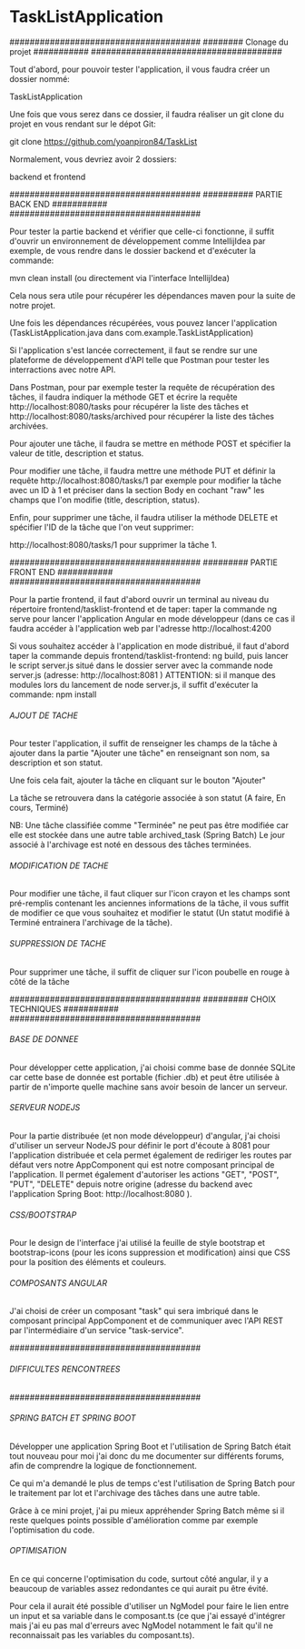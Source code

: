 # TaskListApplication

######################################
######## Clonage du projet ###########
######################################

Tout d'abord, pour pouvoir tester l'application,
il vous faudra créer un dossier nommé:

TaskListApplication

Une fois que vous serez dans ce dossier, il
faudra réaliser un git clone du projet
en vous rendant sur le dépot Git:

git clone https://github.com/yoanpiron84/TaskList

Normalement, vous devriez avoir 2 dossiers:

backend et frontend

######################################
########## PARTIE BACK END ###########
######################################

Pour tester la partie backend et vérifier que
celle-ci fonctionne, il suffit d'ouvrir un
environnement de développement comme IntellijIdea
par exemple, de vous rendre dans le dossier backend et
d'exécuter la commande:

mvn clean install (ou directement via l'interface IntellijIdea)

Cela nous sera utile pour récupérer les dépendances maven pour
la suite de notre projet.

Une fois les dépendances récupérées, vous pouvez lancer
l'application (TaskListApplication.java dans com.example.TaskListApplication)

Si l'application s'est lancée correctement, il faut se rendre
sur une plateforme de développement d'API telle que Postman
pour tester les interractions avec notre API.

Dans Postman, pour par exemple tester la requête de récupération
des tâches, il faudra indiquer la méthode GET et
écrire la requête http://localhost:8080/tasks pour récupérer
la liste des tâches et http://localhost:8080/tasks/archived pour récupérer la
liste des tâches archivées.

Pour ajouter une tâche, il faudra se mettre en méthode POST et spécifier
la valeur de title, description et status.

Pour modifier une tâche, il faudra mettre une méthode PUT et
définir la requête http://localhost:8080/tasks/1 par exemple pour modifier
la tâche avec un ID à 1 et préciser dans la section Body en
cochant "raw" les champs que l'on modifie (title, description, status).

Enfin, pour supprimer une tâche, il faudra utiliser la méthode DELETE et
spécifier l'ID de la tâche que l'on veut supprimer:

http://localhost:8080/tasks/1 pour supprimer la tâche 1.

######################################
######### PARTIE FRONT END ###########
######################################

Pour la partie frontend, il faut d'abord ouvrir un terminal au niveau du répertoire frontend/tasklist-frontend et de taper:
taper la commande ng serve pour lancer l'application Angular en mode développeur (dans ce cas il faudra accéder à l'application web par l'adresse http://localhost:4200

Si vous souhaitez accéder à l'application en mode distribué, il faut d'abord taper la commande depuis frontend/tasklist-frontend: ng build, puis lancer le script server.js situé dans le dossier server avec la commande node server.js (adresse: http://localhost:8081 )
ATTENTION: si il manque des modules lors du lancement de node server.js, il suffit d'exécuter la commande: npm install <module>

###### AJOUT DE TACHE #####

Pour tester l'application, il suffit de renseigner les champs de la tâche à ajouter dans la partie "Ajouter une tâche" en renseignant son nom, sa description et son statut.

Une fois cela fait, ajouter la tâche en cliquant sur le bouton "Ajouter"

La tâche se retrouvera dans la catégorie associée à son statut (A faire, En cours, Terminé)

NB: Une tâche classifiée comme "Terminée" ne peut pas être modifiée car elle est stockée dans une autre table archived_task (Spring Batch)
Le jour associé à l'archivage est noté en dessous des tâches terminées.

###### MODIFICATION DE TACHE #####

Pour modifier une tâche, il faut cliquer sur l'icon crayon et les champs sont pré-remplis contenant les anciennes informations
de la tâche, il vous suffit de modifier ce que vous souhaitez et modifier le statut (Un statut modifié à Terminé entrainera l'archivage 
de la tâche).

###### SUPPRESSION DE TACHE #####
Pour supprimer une tâche, il suffit de cliquer sur l'icon poubelle en rouge à côté de la tâche

######################################
######### CHOIX TECHNIQUES ###########
######################################

###### BASE DE DONNEE #####

Pour développer cette application, j'ai choisi comme base de donnée SQLite car
cette base de donnée est portable (fichier .db) et peut être utilisée
à partir de n'importe quelle machine sans avoir besoin de lancer un serveur.

###### SERVEUR NODEJS #####

Pour la partie distribuée (et non mode développeur) d'angular, j'ai choisi d'utiliser un serveur NodeJS pour définir le port d'écoute à 8081 
pour l'application distribuée et cela permet également de rediriger les routes par défaut vers notre AppComponent qui est
notre composant principal de l'application. Il permet également d'autoriser les actions "GET", "POST", "PUT", "DELETE" depuis notre origine (adresse du
backend avec l'application Spring Boot: http://localhost:8080 ).

###### CSS/BOOTSTRAP #####

Pour le design de l'interface j'ai utilisé la feuille de style bootstrap et bootstrap-icons (pour les icons suppression et
modification) ainsi que CSS pour la position des éléments et couleurs.

###### COMPOSANTS ANGULAR #####

J'ai choisi de créer un composant "task" qui sera imbriqué dans le composant principal AppComponent
et de communiquer avec l'API REST par l'intermédiaire d'un service "task-service".


######################################
###### DIFFICULTES RENCONTREES #######
######################################

###### SPRING BATCH ET SPRING BOOT #####

Développer une application Spring Boot et l'utilisation de Spring Batch était tout nouveau pour moi j'ai donc du me documenter sur
différents forums, afin de comprendre la logique de fonctionnement.

Ce qui m'a demandé le plus de temps c'est l'utilisation de Spring Batch pour le traitement par lot et l'archivage des tâches dans
une autre table.

Grâce à ce mini projet, j'ai pu mieux appréhender Spring Batch même si il reste quelques points possible d'amélioration comme par exemple l'optimisation du code.

###### OPTIMISATION #####

En ce qui concerne l'optimisation du code, surtout côté angular, il y a beaucoup de variables assez redondantes ce qui aurait pu être
évité.

Pour cela il aurait été possible d'utiliser un NgModel pour faire le lien entre un input et sa variable dans le composant.ts (ce que j'ai essayé d'intégrer
mais j'ai eu pas mal d'erreurs avec NgModel notamment le fait qu'il ne reconnaissait pas les variables du composant.ts).


